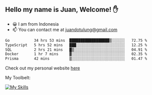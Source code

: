 ## Hello my name is Juan, Welcome! ✋

- 😀 I am from Indonesia
- 📫 You can contact me at juandotulung@gmail.com

<!--START_SECTION:waka-->

```txt
Go           34 hrs 53 mins  ██████████████████▒░░░░░░   72.75 %
TypeScript   5 hrs 52 mins   ███░░░░░░░░░░░░░░░░░░░░░░   12.25 %
SQL          2 hrs 21 mins   █▒░░░░░░░░░░░░░░░░░░░░░░░   04.91 %
Docker       1 hr 7 mins     ▓░░░░░░░░░░░░░░░░░░░░░░░░   02.35 %
Prisma       42 mins         ▒░░░░░░░░░░░░░░░░░░░░░░░░   01.47 %
```

<!--END_SECTION:waka-->

Check out my personal website [here](https://juanchristian.com)

My Toolbelt:

[![My Skills](https://skillicons.dev/icons?i=go,js,ts,nodejs,express,react,nextjs,vue,tailwind,vite,html,css,python,php,aws,bash,linux,postgres,mysql,redis,kafka,docker,vercel,netlify,vscode,figma)](https://skillicons.dev)

